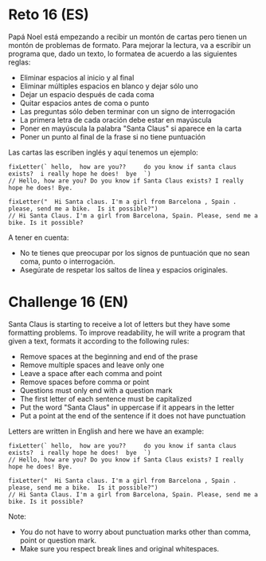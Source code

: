 # Reto 16 (ES)
Papá Noel está empezando a recibir un montón de cartas pero tienen un montón de problemas de formato. Para mejorar la lectura, va a escribir un programa que, dado un texto, lo formatea de acuerdo a las siguientes reglas:

- Eliminar espacios al inicio y al final
- Eliminar múltiples espacios en blanco y dejar sólo uno
- Dejar un espacio después de cada coma
- Quitar espacios antes de coma o punto
- Las preguntas sólo deben terminar con un signo de interrogación
- La primera letra de cada oración debe estar en mayúscula
- Poner en mayúscula la palabra "Santa Claus" si aparece en la carta
- Poner un punto al final de la frase si no tiene puntuación

Las cartas las escriben inglés y aquí tenemos un ejemplo:

    fixLetter(` hello,  how are you??     do you know if santa claus exists?  i really hope he does!  bye  `)
    // Hello, how are you? Do you know if Santa Claus exists? I really hope he does! Bye.

    fixLetter("  Hi Santa claus. I'm a girl from Barcelona , Spain . please, send me a bike.  Is it possible?")
    // Hi Santa Claus. I'm a girl from Barcelona, Spain. Please, send me a bike. Is it possible?

A tener en cuenta:
- No te tienes que preocupar por los signos de puntuación que no sean coma, punto o interrogación.
- Asegúrate de respetar los saltos de línea y espacios originales.


# Challenge 16 (EN)
Santa Claus is starting to receive a lot of letters but they have some formatting problems. To improve readability, he will write a program that given a text, formats it according to the following rules:

- Remove spaces at the beginning and end of the prase
- Remove multiple spaces and leave only one
- Leave a space after each comma and point
- Remove spaces before comma or point
- Questions must only end with a question mark
- The first letter of each sentence must be capitalized
- Put the word "Santa Claus" in uppercase if it appears in the letter
- Put a point at the end of the sentence if it does not have punctuation

Letters are written in English and here we have an example:

    fixLetter(` hello,  how are you??     do you know if santa claus exists?  i really hope he does!  bye  `)
    // Hello, how are you? Do you know if Santa Claus exists? I really hope he does! Bye.

    fixLetter("  Hi Santa claus. I'm a girl from Barcelona , Spain . please, send me a bike.  Is it possible?")
    // Hi Santa Claus. I'm a girl from Barcelona, Spain. Please, send me a bike. Is it possible?

Note:
- You do not have to worry about punctuation marks other than comma, point or question mark.
- Make sure you respect break lines and original whitespaces.
